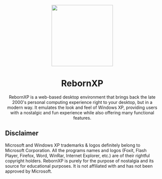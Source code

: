 <p align="center">
<img src="https://i.ibb.co/drj1RSf/rebornxp.png" width="200"><p align="center"></p>
<h1 align="center">RebornXP</h1>
<p align="center">
  

<p align="center">RebornXP is a web-based desktop environment that brings back the late 2000's personal computing experience right to your desktop, but in a modern way. It emulates the look and feel of Windows XP, providing users with a nostalgic and fun experience while also offering many functional features.
  </p>


## Disclaimer

Microsoft and Windows XP trademarks & logos definitely belong to Microsoft Corporation. All the programs names and logos (Foxit, Flash Player, Firefox, Word, WinRar, Internet Explorer, etc.) are of their rightful copyright holders. RebornXP is purely for the purpose of nostalgia and its source for educational purposes. It is not affiliated with and has not been approved by Microsoft.

